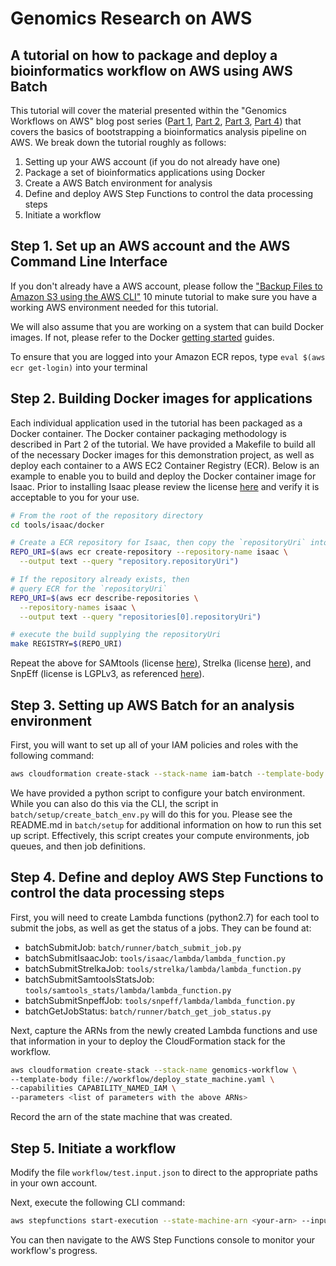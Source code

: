 # Genomics Research on AWS

## A tutorial on how to package and deploy a bioinformatics workflow on AWS using AWS Batch

This tutorial will cover the material presented within the "Genomics Workflows on AWS" blog post series ([Part 1](https://aws.amazon.com/blogs/compute/building-high-throughput-genomics-batch-workflows-on-aws-introduction-part-1-of-4/), [Part 2](https://aws.amazon.com/blogs/compute/building-high-throughput-genomics-batch-workflows-on-aws-job-layer-part-2-of-4/), [Part 3](https://aws.amazon.com/blogs/compute/building-high-throughput-genomic-batch-workflows-on-aws-batch-layer-part-3-of-4/), [Part 4](https://aws.amazon.com/blogs/compute/building-high-throughput-genomics-batch-workflows-on-aws-workflow-layer-part-4-of-4/)) that covers the basics of bootstrapping a bioinformatics analysis pipeline on AWS. We break down the tutorial roughly as follows:

1. Setting up your AWS account (if you do not already have one)
2. Package a set of bioinformatics applications using Docker
3. Create a AWS Batch environment for analysis
4. Define and deploy AWS Step Functions to control the data processing steps
5. Initiate a workflow

## Step 1. Set up an AWS account and the AWS Command Line Interface

If you don't already have a AWS account, please follow the ["Backup Files to Amazon S3 using the AWS CLI"](https://aws.amazon.com/getting-started/tutorials/backup-to-s3-cli/) 10 minute tutorial to make sure you have a working AWS environment needed for this tutorial.

We will also assume that you are working on a system that can build Docker images. If not, please refer to the Docker [getting started](https://www.docker.com/community-edition) guides.

To ensure that you are logged into your Amazon ECR repos, type `eval $(aws ecr get-login)` into your terminal

## Step 2. Building Docker images for applications

Each individual application used in the tutorial has been packaged as a Docker container. The Docker container packaging methodology is described in Part 2 of the tutorial. We have provided a Makefile to build all of the necessary Docker images for this demonstration project, as well as deploy each container to a AWS EC2 Container Registry (ECR). Below is an example to enable you to build and deploy the Docker container image for Isaac.  Prior to installing Isaac please review the license [here](https://github.com/Illumina/Isaac3/blob/master/COPYRIGHT) and verify it is acceptable to you for your use.

```bash
# From the root of the repository directory
cd tools/isaac/docker

# Create a ECR repository for Isaac, then copy the `repositoryUri` into a variable
REPO_URI=$(aws ecr create-repository --repository-name isaac \
  --output text --query "repository.repositoryUri")

# If the repository already exists, then
# query ECR for the `repositoryUri`
REPO_URI=$(aws ecr describe-repositories \
  --repository-names isaac \
  --output text --query "repositories[0].repositoryUri")

# execute the build supplying the repositoryUri
make REGISTRY=$(REPO_URI)
```

Repeat the above for SAMtools (license [here](https://github.com/samtools/htslib/blob/develop/LICENSE)), Strelka (license [here](https://github.com/Illumina/strelka/blob/master/LICENSE.txt)), and SnpEff (license is LGPLv3, as referenced [here](http://snpeff.sourceforge.net/download.html)).

## Step 3. Setting up AWS Batch for an analysis environment

First, you will want to set up all of your IAM policies and roles with the following command:

```bash
aws cloudformation create-stack --stack-name iam-batch --template-body file://batch/setup/iam.template.yaml --capabilities CAPABILITY_NAMED_IAM
```

We have provided a python script to configure your batch environment. While you can also do this via the CLI, the script in `batch/setup/create_batch_env.py` will do this for you. Please see the README.md in `batch/setup` for additional information on how to run this set up script. Effectively, this script creates your compute environments, job queues, and then job definitions.

## Step 4. Define and deploy AWS Step Functions to control the data processing steps

First, you will need to create Lambda functions (python2.7) for each tool to submit the jobs, as well as get the status of a jobs. They can be found at:
- batchSubmitJob: `batch/runner/batch_submit_job.py`
- batchSubmitIsaacJob: `tools/isaac/lambda/lambda_function.py`
- batchSubmitStrelkaJob: `tools/strelka/lambda/lambda_function.py`
- batchSubmitSamtoolsStatsJob: `tools/samtools_stats/lambda/lambda_function.py`
- batchSubmitSnpeffJob: `tools/snpeff/lambda/lambda_function.py`
- batchGetJobStatus: `batch/runner/batch_get_job_status.py`

Next, capture the ARNs from the newly created Lambda functions and use that information in your to deploy the CloudFormation stack for the workflow.
```bash
aws cloudformation create-stack --stack-name genomics-workflow \
--template-body file://workflow/deploy_state_machine.yaml \
--capabilities CAPABILITY_NAMED_IAM \
--parameters <list of parameters with the above ARNs>
```

Record the arn of the state machine that was created.

## Step 5. Initiate a workflow
Modify the file `workflow/test.input.json` to direct to the appropriate paths in your own account.

Next, execute the following CLI command:
```bash
aws stepfunctions start-execution --state-machine-arn <your-arn> --input file://workflow/test.input.json
```

You can then navigate to the AWS Step Functions console to monitor your workflow's progress.
